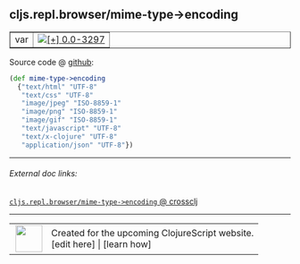 ## cljs.repl.browser/mime-type->encoding



 <table border="1">
<tr>
<td>var</td>
<td><a href="https://github.com/cljsinfo/cljs-api-docs/tree/0.0-3297"><img valign="middle" alt="[+] 0.0-3297" title="Added in 0.0-3297" src="https://img.shields.io/badge/+-0.0--3297-lightgrey.svg"></a> </td>
</tr>
</table>









Source code @ [github](https://github.com/clojure/clojurescript/blob/r1.7.48/src/main/clojure/cljs/repl/browser.clj#L44-L52):

```clj
(def mime-type->encoding
  {"text/html" "UTF-8"
   "text/css" "UTF-8"
   "image/jpeg" "ISO-8859-1"
   "image/png" "ISO-8859-1"
   "image/gif" "ISO-8859-1"
   "text/javascript" "UTF-8"
   "text/x-clojure" "UTF-8"
   "application/json" "UTF-8"})
```

<!--
Repo - tag - source tree - lines:

 <pre>
clojurescript @ r1.7.48
└── src
    └── main
        └── clojure
            └── cljs
                └── repl
                    └── <ins>[browser.clj:44-52](https://github.com/clojure/clojurescript/blob/r1.7.48/src/main/clojure/cljs/repl/browser.clj#L44-L52)</ins>
</pre>

-->

---



###### External doc links:

[`cljs.repl.browser/mime-type->encoding` @ crossclj](http://crossclj.info/fun/cljs.repl.browser/mime-type-%3Eencoding.html)<br>

---

 <table>
<tr><td>
<img valign="middle" align="right" width="48px" src="http://i.imgur.com/Hi20huC.png">
</td><td>
Created for the upcoming ClojureScript website.<br>
[edit here] | [learn how]
</td></tr></table>

[edit here]:https://github.com/cljsinfo/cljs-api-docs/blob/master/cljsdoc/cljs.repl.browser/mime-type-GTencoding.cljsdoc
[learn how]:https://github.com/cljsinfo/cljs-api-docs/wiki/cljsdoc-files

<!--

This information was too distracting to show to readers, but I'll leave it
commented here since it is helpful to:

- pretty-print the data used to generate this document
- and show how to retrieve that data



The API data for this symbol:

```clj
{:ns "cljs.repl.browser",
 :name "mime-type->encoding",
 :type "var",
 :source {:code "(def mime-type->encoding\n  {\"text/html\" \"UTF-8\"\n   \"text/css\" \"UTF-8\"\n   \"image/jpeg\" \"ISO-8859-1\"\n   \"image/png\" \"ISO-8859-1\"\n   \"image/gif\" \"ISO-8859-1\"\n   \"text/javascript\" \"UTF-8\"\n   \"text/x-clojure\" \"UTF-8\"\n   \"application/json\" \"UTF-8\"})",
          :title "Source code",
          :repo "clojurescript",
          :tag "r1.7.48",
          :filename "src/main/clojure/cljs/repl/browser.clj",
          :lines [44 52]},
 :full-name "cljs.repl.browser/mime-type->encoding",
 :full-name-encode "cljs.repl.browser/mime-type-GTencoding",
 :history [["+" "0.0-3297"]]}

```

Retrieve the API data for this symbol:

```clj
;; from Clojure REPL
(require '[clojure.edn :as edn])
(-> (slurp "https://raw.githubusercontent.com/cljsinfo/cljs-api-docs/catalog/cljs-api.edn")
    (edn/read-string)
    (get-in [:symbols "cljs.repl.browser/mime-type->encoding"]))
```

-->
